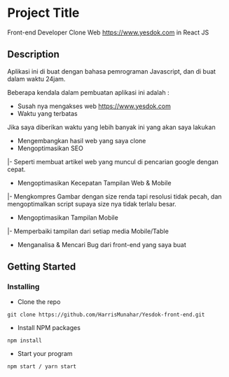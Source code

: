 # Project Title
Front-end Developer Clone Web https://www.yesdok.com in React JS

## Description

Aplikasi ini di buat dengan bahasa pemrograman Javascript, dan di buat dalam waktu 24jam. 

Beberapa kendala dalam pembuatan aplikasi ini adalah :
* Susah nya mengakses web https://www.yesdok.com 
* Waktu yang terbatas

Jika saya diberikan waktu yang lebih banyak ini yang akan saya lakukan
* Mengembangkan hasil web yang saya clone
* Mengoptimasikan SEO

 |- Seperti membuat artikel web yang muncul di pencarian google dengan cepat.
* Mengoptimasikan Kecepatan Tampilan Web & Mobile

 |- Mengkompres Gambar dengan size renda tapi resolusi tidak pecah, dan mengoptimalkan script supaya size nya tidak terlalu besar.

* Mengoptimasikan Tampilan Mobile

 |- Memperbaiki tampilan dari setiap media Mobile/Table 
 
* Menganalisa & Mencari Bug dari front-end yang saya buat


## Getting Started

### Installing

* Clone the repo
```
git clone https://github.com/HarrisMunahar/Yesdok-front-end.git
```
* Install NPM packages
```
npm install
```
* Start your program
```
npm start / yarn start
```

